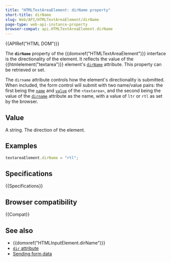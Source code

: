 ```yaml
---
title: "HTMLTextAreaElement: dirName property"
short-title: dirName
slug: Web/API/HTMLTextAreaElement/dirName
page-type: web-api-instance-property
browser-compat: api.HTMLTextAreaElement.dirName
---
```


{{APIRef("HTML DOM")}}

The **`dirName`** property of the {{domxref("HTMLTextAreaElement")}} interface is the directionality of the element. It reflects the value of the {{htmlelement("textarea")}} element's [`dirName`](/en-US/docs/Web/HTML/Reference/Attributes/dirname) attribute. This property can be retrieved or set.

The `dirname` attribute controls how the element's directionality is submitted. When included, the form control will submit with two name/value pairs: the first being the [`name`](/en-US/docs/Web/API/HTMLTextAreaElement/name) and [`value`](/en-US/docs/Web/API/HTMLTextAreaElement/value) of the `<textarea>`, and the second being the value of the [`dirname`](/en-US/docs/Web/HTML/Element/textarea#dirname) attribute as the name, with a value of `ltr` or `rtl` as set by the browser.

## Value

A string. The direction of the element.

## Examples

```js
textareaElement.dirName = "rtl";
```

## Specifications

{{Specifications}}

## Browser compatibility

{{Compat}}

## See also

- {{domxref("HTMLInputElement.dirName")}}
- [`dir` attribute](/en-US/docs/Web/HTML/Global_attributes/dir)
- [Sending form data](/en-US/docs/Learn_web_development/Extensions/Forms/Sending_and_retrieving_form_data)
